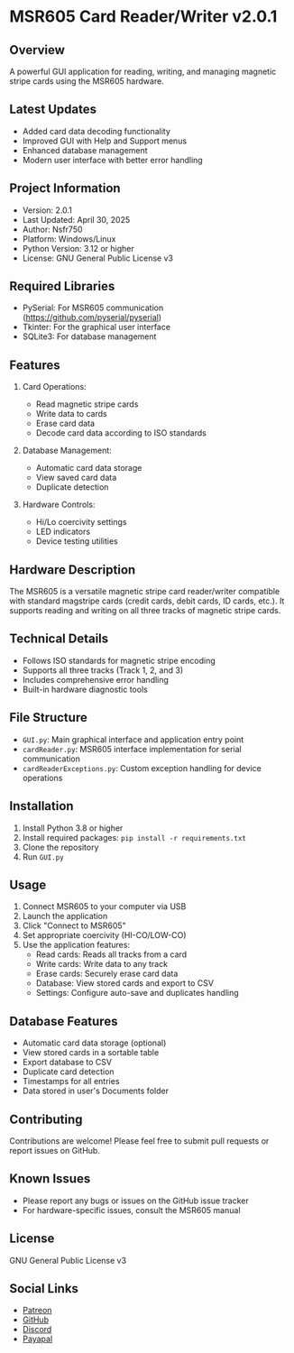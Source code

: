 # MSR605 Card Reader/Writer v2.0.1

## Overview
A powerful GUI application for reading, writing, and managing magnetic stripe cards using the MSR605 hardware.

## Latest Updates
- Added card data decoding functionality
- Improved GUI with Help and Support menus
- Enhanced database management
- Modern user interface with better error handling

## Project Information
- Version: 2.0.1
- Last Updated: April 30, 2025
- Author: Nsfr750
- Platform: Windows/Linux
- Python Version: 3.12 or higher
- License: GNU General Public License v3

## Required Libraries
- PySerial: For MSR605 communication (https://github.com/pyserial/pyserial)
- Tkinter: For the graphical user interface
- SQLite3: For database management

## Features
1. Card Operations:
   - Read magnetic stripe cards
   - Write data to cards
   - Erase card data
   - Decode card data according to ISO standards

2. Database Management:
   - Automatic card data storage
   - View saved card data
   - Duplicate detection

3. Hardware Controls:
   - Hi/Lo coercivity settings
   - LED indicators
   - Device testing utilities

## Hardware Description
The MSR605 is a versatile magnetic stripe card reader/writer compatible with standard magstripe cards (credit cards, debit cards, ID cards, etc.). It supports reading and writing on all three tracks of magnetic stripe cards.

## Technical Details
- Follows ISO standards for magnetic stripe encoding
- Supports all three tracks (Track 1, 2, and 3)
- Includes comprehensive error handling
- Built-in hardware diagnostic tools

## File Structure
- `GUI.py`: Main graphical interface and application entry point
- `cardReader.py`: MSR605 interface implementation for serial communication
- `cardReaderExceptions.py`: Custom exception handling for device operations

## Installation
1. Install Python 3.8 or higher
2. Install required packages: `pip install -r requirements.txt`
3. Clone the repository
4. Run `GUI.py`

## Usage
1. Connect MSR605 to your computer via USB
2. Launch the application
3. Click "Connect to MSR605"
4. Set appropriate coercivity (HI-CO/LOW-CO)
5. Use the application features:
   - Read cards: Reads all tracks from a card
   - Write cards: Write data to any track
   - Erase cards: Securely erase card data
   - Database: View stored cards and export to CSV
   - Settings: Configure auto-save and duplicates handling

## Database Features
- Automatic card data storage (optional)
- View stored cards in a sortable table
- Export database to CSV
- Duplicate card detection
- Timestamps for all entries
- Data stored in user's Documents folder

## Contributing
Contributions are welcome! Please feel free to submit pull requests or report issues on GitHub.

## Known Issues
- Please report any bugs or issues on the GitHub issue tracker
- For hardware-specific issues, consult the MSR605 manual

## License
GNU General Public License v3

## Social Links

- [Patreon](https://www.patreon.com/Nsfr750)
- [GitHub](https://github.com/Nsfr750)
- [Discord](https://discord.gg/BvvkUEP9)
- [Payapal](https://paypal.me/3dmega)
